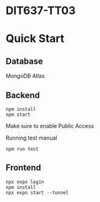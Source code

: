 # DIT637-TT03

# Quick Start
## Database
MongoDB Atlas

## Backend
```
npm install
npm start
```
Make sure to enable Public Access

Running test manual
```
npm run test
```


## Frontend
```
npx expo login
npm install 
npx expo start --tunnel
```
